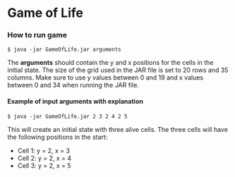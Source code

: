 # Game of Life

### How to run game
`$ java -jar GameOfLife.jar arguments`  

The **arguments** should contain the y and x positions for the cells in the initial state. The size of the grid used in the JAR file is set to 20 rows and 35 columns. Make sure to use y values between 0 and 19 and x values between 0 and 34 when running the JAR file.

#### Example of input arguments with explanation
`$ java -jar GameOfLife.jar 2 3 2 4 2 5`  

This will create an initial state with three alive cells. The three cells will have the following positions in the start:
* Cell 1: y = 2, x = 3
* Cell 2: y = 2, x = 4
* Cell 3: y = 2, x = 5
